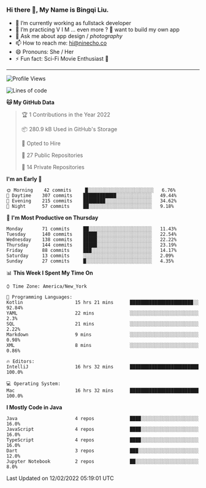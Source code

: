 ### Hi there 👋, My Name is Bingqi Liu.

- 🔭 I’m currently working as fullstack developer
- 🌱 I’m practicing V I M ... even more ? 🤨 want to build my own app
- 💬 Ask me about app design / *photography*
- 📫 How to reach me: hi@ninecho.co
- 😄 Pronouns: She / Her
- ⚡ Fun fact: Sci-Fi Movie Enthusiast 🚀

---

<!--START_SECTION:waka-->
![Profile Views](http://img.shields.io/badge/Profile%20Views-20-blue)

![Lines of code](https://img.shields.io/badge/From%20Hello%20World%20I%27ve%20Written-812%20Thousand%20lines%20of%20code-blue)

**🐱 My GitHub Data** 

> 🏆 1 Contributions in the Year 2022
 > 
> 📦 280.9 kB Used in GitHub's Storage 
 > 
> 💼 Opted to Hire
 > 
> 📜 27 Public Repositories 
 > 
> 🔑 14 Private Repositories  
 > 
**I'm an Early 🐤** 

```text
🌞 Morning    42 commits     █░░░░░░░░░░░░░░░░░░░░░░░░   6.76% 
🌆 Daytime    307 commits    ████████████░░░░░░░░░░░░░   49.44% 
🌃 Evening    215 commits    ████████░░░░░░░░░░░░░░░░░   34.62% 
🌙 Night      57 commits     ██░░░░░░░░░░░░░░░░░░░░░░░   9.18%

```
📅 **I'm Most Productive on Thursday** 

```text
Monday       71 commits     ██░░░░░░░░░░░░░░░░░░░░░░░   11.43% 
Tuesday      140 commits    █████░░░░░░░░░░░░░░░░░░░░   22.54% 
Wednesday    138 commits    █████░░░░░░░░░░░░░░░░░░░░   22.22% 
Thursday     144 commits    █████░░░░░░░░░░░░░░░░░░░░   23.19% 
Friday       88 commits     ███░░░░░░░░░░░░░░░░░░░░░░   14.17% 
Saturday     13 commits     ░░░░░░░░░░░░░░░░░░░░░░░░░   2.09% 
Sunday       27 commits     █░░░░░░░░░░░░░░░░░░░░░░░░   4.35%

```


📊 **This Week I Spent My Time On** 

```text
⌚︎ Time Zone: America/New_York

💬 Programming Languages: 
Kotlin                   15 hrs 21 mins      ███████████████████████░░   92.84% 
YAML                     22 mins             ░░░░░░░░░░░░░░░░░░░░░░░░░   2.3% 
SQL                      21 mins             ░░░░░░░░░░░░░░░░░░░░░░░░░   2.22% 
Markdown                 9 mins              ░░░░░░░░░░░░░░░░░░░░░░░░░   0.98% 
XML                      8 mins              ░░░░░░░░░░░░░░░░░░░░░░░░░   0.86%

🔥 Editors: 
IntelliJ                 16 hrs 32 mins      █████████████████████████   100.0%

💻 Operating System: 
Mac                      16 hrs 32 mins      █████████████████████████   100.0%

```

**I Mostly Code in Java** 

```text
Java                     4 repos             ████░░░░░░░░░░░░░░░░░░░░░   16.0% 
JavaScript               4 repos             ████░░░░░░░░░░░░░░░░░░░░░   16.0% 
TypeScript               4 repos             ████░░░░░░░░░░░░░░░░░░░░░   16.0% 
Dart                     3 repos             ███░░░░░░░░░░░░░░░░░░░░░░   12.0% 
Jupyter Notebook         2 repos             ██░░░░░░░░░░░░░░░░░░░░░░░   8.0%

```



 Last Updated on 12/02/2022 05:19:01 UTC
<!--END_SECTION:waka-->
